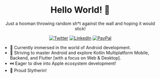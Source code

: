 <h1 align="center">Hello World! 🤙</h1>

<p align="center">
Just a hooman throwing random sh*t against the wall and hoping it would stick!
</p>

<p align="center">
<a href="https://twitter.com/PranitBRane"><img alt="Twitter" src="https://img.shields.io/badge/-@PranitBRane-000000?style=flat-square&logo=x&logoColor=white&link=https://x.com/PranitBRane"/></a>
<a href="https://www.linkedin.com/in/pranit-rane"><img alt="LinkedIn" src="https://img.shields.io/badge/-Pranit Rane-0e76a8?style=flat-square&logo=Linkedin&logoColor=white&link=https://www.linkedin.com/in/pranit-rane"/></a>
<a href="https://paypal.me/PranitRane"><img alt="PayPal" src="https://img.shields.io/badge/-PranitRane-166bd7?style=flat-square&logo=paypal&link=https://paypal.me/PranitRane"/></a>
</p>

- 🚀 Currently immersed in the world of Android development.
- 🌱 Striving to master Android and explore Kotlin Multiplatform Mobile, Backend, and Flutter [with a focus on Web & Desktop].
- ⏭️ Eager to dive into Apple ecosystem development!
- 🐍 Proud Slytherin!
